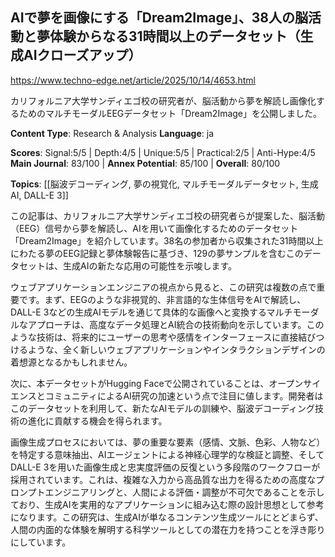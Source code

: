 ## AIで夢を画像にする「Dream2Image」、38人の脳活動と夢体験からなる31時間以上のデータセット（生成AIクローズアップ）

https://www.techno-edge.net/article/2025/10/14/4653.html

カリフォルニア大学サンディエゴ校の研究者が、脳活動から夢を解読し画像化するためのマルチモーダルEEGデータセット「Dream2Image」を公開しました。

**Content Type**: Research & Analysis
**Language**: ja

**Scores**: Signal:5/5 | Depth:4/5 | Unique:5/5 | Practical:2/5 | Anti-Hype:4/5
**Main Journal**: 83/100 | **Annex Potential**: 85/100 | **Overall**: 80/100

**Topics**: [[脳波デコーディング, 夢の視覚化, マルチモーダルデータセット, 生成AI, DALL-E 3]]

この記事は、カリフォルニア大学サンディエゴ校の研究者らが提案した、脳活動（EEG）信号から夢を解読し、AIを用いて画像化するためのデータセット「Dream2Image」を紹介しています。38名の参加者から収集された31時間以上にわたる夢のEEG記録と夢体験報告に基づき、129の夢サンプルを含むこのデータセットは、生成AIの新たな応用の可能性を示唆します。

ウェブアプリケーションエンジニアの視点から見ると、この研究は複数の点で重要です。まず、EEGのような非視覚的、非言語的な生体信号をAIで解読し、DALL-E 3などの生成AIモデルを通じて具体的な画像へと変換するマルチモーダルなアプローチは、高度なデータ処理とAI統合の技術動向を示しています。このような技術は、将来的にユーザーの思考や感情をインターフェースに直接結びつけるような、全く新しいウェブアプリケーションやインタラクションデザインの着想源となるかもしれません。

次に、本データセットがHugging Faceで公開されていることは、オープンサイエンスとコミュニティによるAI研究の加速という点で注目に値します。開発者はこのデータセットを利用して、新たなAIモデルの訓練や、脳波デコーディング技術の進化に貢献する機会を得られます。

画像生成プロセスにおいては、夢の重要な要素（感情、文脈、色彩、人物など）を特定する意味抽出、AIエージェントによる神経心理学的な検証と調整、そしてDALL-E 3を用いた画像生成と忠実度評価の反復という多段階のワークフローが採用されています。これは、複雑な入力から高品質な出力を得るための高度なプロンプトエンジニアリングと、人間による評価・調整が不可欠であることを示しており、生成AIを実用的なアプリケーションに組み込む際の設計思想として参考になります。この研究は、生成AIが単なるコンテンツ生成ツールにとどまらず、人間の内面的な体験を解明する科学ツールとしての潜在力を持つことを浮き彫りにしています。